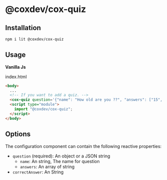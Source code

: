 # @coxdev/cox-quiz

## Installation

```bash
npm i lit @coxdev/cox-quiz
```

## Usage

**Vanilla Js**

index.html

```html
<body>
  ...
  <!-- If you want to add a quiz. -->
  <cox-quiz question='{"name": "How old are you ??", "answers": ["15", "18", "24", "25"]}' correctAnswer="24"></cox-quiz>
  <script type="module">
    import "@coxdev/cox-quiz";
  </script>
</body>
```

## Options
The configuration component can contain the following reactive properties:
- `question` (required): An object or a JSON string
    - `name`: An string, The name for question
    - `answers`: An array of string
- `correctAnswer`: An String
